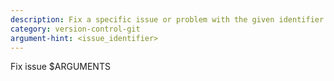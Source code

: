 ```yaml
---
description: Fix a specific issue or problem with the given identifier or description
category: version-control-git
argument-hint: <issue_identifier>
---
```


Fix issue $ARGUMENTS
